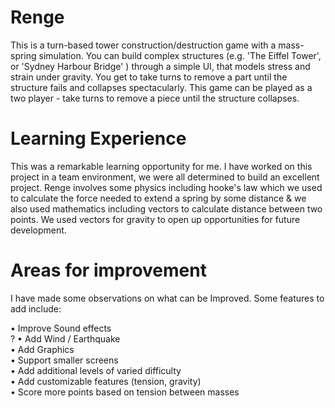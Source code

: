 # Renge
This is a turn-based tower construction/destruction game with a mass-spring simulation. You can build complex structures (e.g. 'The Eiffel Tower', or 'Sydney Harbour Bridge' ) through a simple UI, that models stress and strain under gravity. You get to take turns to remove a part until the structure fails and collapses spectacularly. This game can be played as a two player - take turns to remove a piece until the structure collapses.
 
# Learning Experience 
This was a remarkable learning opportunity for me. I have worked on this project in a team environment, we were all determined to build an excellent project. Renge involves some physics including hooke's law which we used to calculate the force needed to extend a spring by some distance &  we also used mathematics including vectors to calculate distance between two points. We used vectors for gravity to open up opportunities for future development.

# Areas for improvement
I have made some observations on what can be Improved. Some features to add include:

• Improve Sound effects <br> ?
• Add Wind / Earthquake <br>
• Add Graphics  <br>
• Support smaller screens <br>
• Add additional levels of varied difficulty  <br>
• Add customizable features (tension, gravity) <br>
• Score more points based on tension between masses <br>

